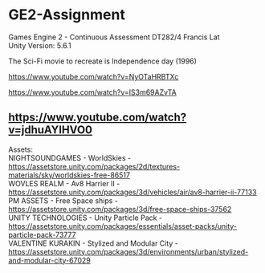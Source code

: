 # GE2-Assignment
Games Engine 2 - Continuous Assessment 
DT282/4 Francis Lat  
Unity Version: 5.6.1

The Sci-Fi movie to recreate is Independence day (1996)

https://www.youtube.com/watch?v=NyOTaHRBTXc

https://www.youtube.com/watch?v=IS3m69AZvTA

https://www.youtube.com/watch?v=jdhuAYlHVO0  
---------------------------------------------------------------------------------------------------------  
Assets:  
NIGHTSOUNDGAMES - WorldSkies - https://assetstore.unity.com/packages/2d/textures-materials/sky/worldskies-free-86517  
WOVLES REALM - Av8 Harrier II - https://assetstore.unity.com/packages/3d/vehicles/air/av8-harrier-ii-77133  
PM ASSETS - Free Space ships - https://assetstore.unity.com/packages/3d/free-space-ships-37562  
UNITY TECHNOLOGIES - Unity Particle Pack - https://assetstore.unity.com/packages/essentials/asset-packs/unity-particle-pack-73777  
VALENTINE KURAKIN - Stylized and Modular City - https://assetstore.unity.com/packages/3d/environments/urban/stylized-and-modular-city-67029  
